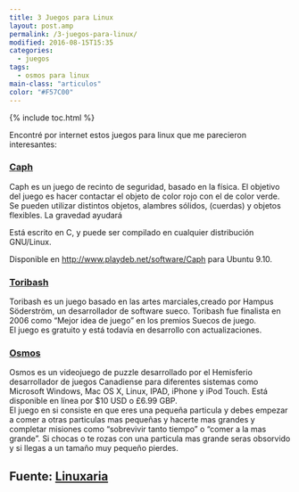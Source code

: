 ```yaml
---
title: 3 Juegos para Linux
layout: post.amp
permalink: /3-juegos-para-linux/
modified: 2016-08-15T15:35
categories:
  - juegos
tags:
  - osmos para linux
main-class: "articulos"
color: "#F57C00"
---
```


{% include toc.html %}

Encontré por internet estos juegos para linux que me parecieron interesantes:

### <a href="http://sourceforge.net/projects/caphgame/" target="_blnak">Caph</a>

Caph es un juego de recinto de seguridad, basado en la física. El objetivo del juego es hacer contactar el objeto de color rojo con el de color verde. Se pueden utilizar distintos objetos, alambres sólidos, (cuerdas) y objetos flexibles. La gravedad ayudará  

Está escrito en C, y puede ser compilado en cualquier distribución GNU/Linux.

Disponible en http://www.playdeb.net/software/Caph para Ubuntu 9.10.

### <a href="http://www.toribash.com/" target="_blank">Toribash</a>

Toribash es un juego basado en las artes marciales,creado por Hampus Söderström, un desarrollador de software sueco. Toribash fue finalista en 2006 como &#8220;Mejor idea de juego&#8221; en los premios Suecos de juego.  
El juego es gratuito y está todavía en desarrollo con actualizaciones.

### <a href="http://www.hemispheregames.com/osmos/" target="_blank">Osmos</a>

Osmos es un videojuego de puzzle desarrollado por el Hemisferio desarrollador de juegos Canadiense para diferentes sistemas como Microsoft Windows, Mac OS X, Linux, IPAD, iPhone y iPod Touch. Está disponible en línea por $10 USD o £6.99 GBP.  
El juego en si consiste en que eres una pequeña particula y debes empezar a comer a otras particulas mas pequeñas y hacerte mas grandes y completar misiones como “sobrevivir tanto tiempo” o “comer a la mas grande”. Si chocas o te rozas con una particula mas grande seras obsorvido y si llegas a un tamaño muy pequeño pierdes.

## Fuente: <a href="http://www.linuxaria.com/" target="_blank">Linuxaria</a> 
